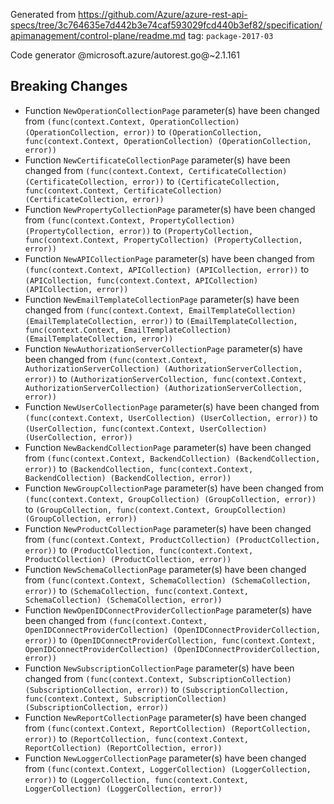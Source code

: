 Generated from https://github.com/Azure/azure-rest-api-specs/tree/3c764635e7d442b3e74caf593029fcd440b3ef82/specification/apimanagement/control-plane/readme.md tag: `package-2017-03`

Code generator @microsoft.azure/autorest.go@~2.1.161

## Breaking Changes

- Function `NewOperationCollectionPage` parameter(s) have been changed from `(func(context.Context, OperationCollection) (OperationCollection, error))` to `(OperationCollection, func(context.Context, OperationCollection) (OperationCollection, error))`
- Function `NewCertificateCollectionPage` parameter(s) have been changed from `(func(context.Context, CertificateCollection) (CertificateCollection, error))` to `(CertificateCollection, func(context.Context, CertificateCollection) (CertificateCollection, error))`
- Function `NewPropertyCollectionPage` parameter(s) have been changed from `(func(context.Context, PropertyCollection) (PropertyCollection, error))` to `(PropertyCollection, func(context.Context, PropertyCollection) (PropertyCollection, error))`
- Function `NewAPICollectionPage` parameter(s) have been changed from `(func(context.Context, APICollection) (APICollection, error))` to `(APICollection, func(context.Context, APICollection) (APICollection, error))`
- Function `NewEmailTemplateCollectionPage` parameter(s) have been changed from `(func(context.Context, EmailTemplateCollection) (EmailTemplateCollection, error))` to `(EmailTemplateCollection, func(context.Context, EmailTemplateCollection) (EmailTemplateCollection, error))`
- Function `NewAuthorizationServerCollectionPage` parameter(s) have been changed from `(func(context.Context, AuthorizationServerCollection) (AuthorizationServerCollection, error))` to `(AuthorizationServerCollection, func(context.Context, AuthorizationServerCollection) (AuthorizationServerCollection, error))`
- Function `NewUserCollectionPage` parameter(s) have been changed from `(func(context.Context, UserCollection) (UserCollection, error))` to `(UserCollection, func(context.Context, UserCollection) (UserCollection, error))`
- Function `NewBackendCollectionPage` parameter(s) have been changed from `(func(context.Context, BackendCollection) (BackendCollection, error))` to `(BackendCollection, func(context.Context, BackendCollection) (BackendCollection, error))`
- Function `NewGroupCollectionPage` parameter(s) have been changed from `(func(context.Context, GroupCollection) (GroupCollection, error))` to `(GroupCollection, func(context.Context, GroupCollection) (GroupCollection, error))`
- Function `NewProductCollectionPage` parameter(s) have been changed from `(func(context.Context, ProductCollection) (ProductCollection, error))` to `(ProductCollection, func(context.Context, ProductCollection) (ProductCollection, error))`
- Function `NewSchemaCollectionPage` parameter(s) have been changed from `(func(context.Context, SchemaCollection) (SchemaCollection, error))` to `(SchemaCollection, func(context.Context, SchemaCollection) (SchemaCollection, error))`
- Function `NewOpenIDConnectProviderCollectionPage` parameter(s) have been changed from `(func(context.Context, OpenIDConnectProviderCollection) (OpenIDConnectProviderCollection, error))` to `(OpenIDConnectProviderCollection, func(context.Context, OpenIDConnectProviderCollection) (OpenIDConnectProviderCollection, error))`
- Function `NewSubscriptionCollectionPage` parameter(s) have been changed from `(func(context.Context, SubscriptionCollection) (SubscriptionCollection, error))` to `(SubscriptionCollection, func(context.Context, SubscriptionCollection) (SubscriptionCollection, error))`
- Function `NewReportCollectionPage` parameter(s) have been changed from `(func(context.Context, ReportCollection) (ReportCollection, error))` to `(ReportCollection, func(context.Context, ReportCollection) (ReportCollection, error))`
- Function `NewLoggerCollectionPage` parameter(s) have been changed from `(func(context.Context, LoggerCollection) (LoggerCollection, error))` to `(LoggerCollection, func(context.Context, LoggerCollection) (LoggerCollection, error))`
